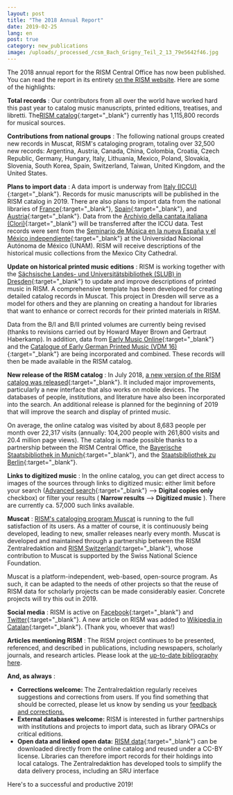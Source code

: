 ```yaml
---
layout: post
title: "The 2018 Annual Report"
date: 2019-02-25
lang: en
post: true
category: new_publications
image: /uploads/_processed_/csm_Bach_Grigny_Teil_2_13_79e5642f46.jpg
---
```



The 2018 annual report for the RISM Central Office has now been published. You can read the report in its entirety [on the RISM website](/publications/annual-reports/2018.html). Here are some of the highlights:

**Total records** : Our contributors from all over the world have worked hard this past year to catalog music manuscripts, printed editions, treatises, and libretti. The[RISM catalog](https://opac.rism.info/){:target="_blank"} currently has 1,115,800 records for musical sources.

**Contributions from national groups** : The following national groups created new records in Muscat, RISM's cataloging program, totaling over 32,500 new records: Argentina, Austria, Canada, China, Colombia, Croatia, Czech Republic, Germany, Hungary, Italy, Lithuania, Mexico, Poland, Slovakia, Slovenia, South Korea, Spain, Switzerland, Taiwan, United Kingdom, and the United States.

**Plans to import data** : A data import is underway from [Italy (ICCU)](http://www.sbn.it/opacsbn/opac/iccu/musica.jsp){:target="_blank"}. Records for music manuscripts will be published in the RISM catalog in 2019. There are also plans to import data from the national libraries of [France](http://ccfr.bnf.fr/){:target="_blank"}, [Spain](http://www.bne.es/es/Inicio/index.html){:target="_blank"}, and [Austria](https://www.onb.ac.at/){:target="_blank"}. Data from the [Archivio della cantata italiana (Clori)](http://cantataitaliana.it/){:target="_blank"} will be transferred after the ICCU data. Test records were sent from the [Seminario de Música en la nueva España y el México independiente](http://www.musicat.unam.mx/){:target="_blank"} at the Universidad Nacional Autónoma de México (UNAM). RISM will receive descriptions of the historical music collections from the Mexico City Cathedral.

**Update on historical printed music editions** : RISM is working together with the [Sächsische Landes- und Universitätsbibliothek (SLUB) in Dresden](https://www.slub-dresden.de/startseite/){:target="_blank"} to update and improve descriptions of printed music in RISM. A comprehensive template has been developed for creating detailed catalog records in Muscat. This project in Dresden will serve as a model for others and they are planning on creating a handout for libraries that want to enhance or correct records for their printed materials in RISM.

Data from the B/I and B/II printed volumes are currently being revised (thanks to revisions carried out by Howard Mayer Brown and Gertraut Haberkamp). In addition, data from [Early Music Online](https://www.royalholloway.ac.uk/research-and-teaching/departments-and-schools/music/research/research-projects-and-centres/early-music-online/){:target="_blank"} and the [Catalogue of Early German Printed Music (VDM 16)](http://www.vdm16.sbg.ac.at/db/music_prints.php?content=project_description&menu=0){:target="_blank"} are being incorporated and combined. These records will then be made available in the RISM catalog.

**New release of the RISM catalog** : In July 2018, [a new version of the RISM catalog was released](/self_representation/2018/07/16/new-version-of-the-rism-online-catalog.html){:target="_blank"}. It included major improvements, particularly a new interface that also works on mobile devices. The databases of people, institutions, and literature have also been incorporated into the search. An additional release is planned for the beginning of 2019 that will improve the search and display of printed music.

On average, the online catalog was visited by about 8,683 people per month over 22,317 visits (annually: 104,200 people with 261,800 visits and 20.4 million page views). The catalog is made possible thanks to a partnership between the RISM Central Office, the [Bayerische Staatsbibliothek in Munich](https://www.bsb-muenchen.de/){:target="_blank"}, and the [Staatsbibliothek zu Berlin](https://staatsbibliothek-berlin.de/){:target="_blank"}.

**Links to digitized music** : In the online catalog, you can get direct access to images of the sources through links to digitized music: either limit before your search ([Advanced search](https://opac.rism.info/index.php?id=3){:target="_blank"} --\> **Digital copies only** checkbox) or filter your results ( **Narrow results** --\> **Digitized music** ). There are currently ca. 57,000 such links available.

**Muscat** : [RISM's cataloging program Muscat](/community/muscat.html) is running to the full satisfaction of its users. As a matter of course, it is continuously being developed, leading to new, smaller releases nearly every month. Muscat is developed and maintained through a partnership between the RISM Zentralredaktion and [RISM Switzerland](http://rism-ch.org/){:target="_blank"}, whose contribution to Muscat is supported by the Swiss National Science Foundation.

Muscat is a platform-independent, web-based, open-source program. As such, it can be adapted to the needs of other projects so that the reuse of RISM data for scholarly projects can be made considerably easier. Concrete projects will try this out in 2019.

**Social media** : RISM is active on [Facebook](https://www.facebook.com/pages/RISM-R%C3%A9pertoire-International-des-Sources-Musicales/103775449663308){:target="_blank"} and [Twitter](https://twitter.com/RISM_music){:target="_blank"}. A new article on RISM was added to [Wikipedia in Catalan](https://ca.wikipedia.org/wiki/R%C3%A9pertoire_International_des_Sources_Musicales){:target="_blank"}. (Thank you, whoever that was!)

**Articles mentioning RISM** : The RISM project continues to be presented, referenced, and described in publications, including newspapers, scholarly journals, and research articles. Please look at the [up-to-date bibliography here](/publications/bibliography.html).

**And, as always**
:

- **Corrections welcome:** The Zentralredaktion regularly receives suggestions and corrections from users. If you find something that should be corrected, please let us know by sending us your [feedback and corrections.](http://www.rism.info/en/service/feedback.html#c2895)
- **External databases welcome:** RISM is interested in further partnerships with institutions and projects to import data, such as library OPACs or critical editions.
- **Open data and linked open data:** [RISM data](https://opac.rism.info/index.php?id=10&L=0){:target="_blank"} can be downloaded directly from the online catalog and reused under a CC-BY license. Libraries can therefore import records for their holdings into local catalogs. The Zentralredaktion has developed tools to simplify the data delivery process, including an SRU interface

Here's to a successful and productive 2019!



<script type="text/javascript">var switchTo5x=true;</script><script type="text/javascript" src="http://w.sharethis.com/button/buttons.js"></script><script type="text/javascript">stLight.options({publisher: "9b601438-1ce1-49d8-bfd7-9cff5df54c17", doNotHash: false, doNotCopy: false, hashAddressBar: false});</script>